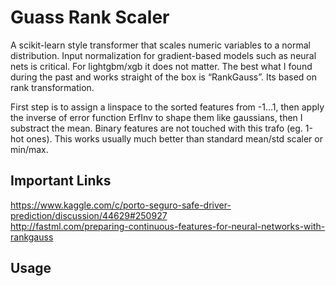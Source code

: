 # Guass Rank Scaler
  
A scikit-learn style transformer that scales numeric variables to a normal distribution. Input normalization for gradient-based models such as neural nets is critical. For lightgbm/xgb it does not matter. The best what I found during the past and works straight of the box is “RankGauss”. Its based on rank transformation.

First step is to assign a linspace to the sorted features from -1…1, then apply the inverse of error function ErfInv to shape them like gaussians, then I substract the mean. Binary features are not touched with this trafo (eg. 1-hot ones). This works usually much better than standard mean/std scaler or min/max.
  
## Important Links
  
https://www.kaggle.com/c/porto-seguro-safe-driver-prediction/discussion/44629#250927  
http://fastml.com/preparing-continuous-features-for-neural-networks-with-rankgauss  
  
## Usage


